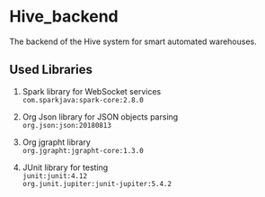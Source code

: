 # Hive_backend
The backend of the Hive system for smart automated warehouses.

## Used Libraries
1. Spark library for WebSocket services  
   `com.sparkjava:spark-core:2.8.0`
   
2. Org Json library for JSON objects parsing  
   `org.json:json:20180813`
   
3. Org jgrapht library  
    `org.jgrapht:jgrapht-core:1.3.0`
    
4. JUnit library for testing  
   `junit:junit:4.12`  
   `org.junit.jupiter:junit-jupiter:5.4.2`
